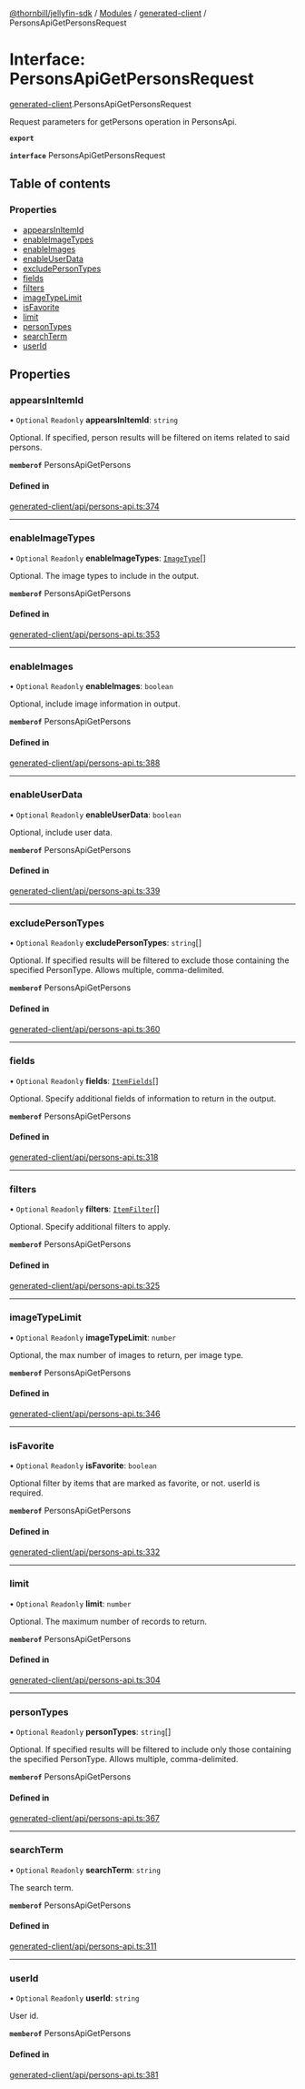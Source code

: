 [@thornbill/jellyfin-sdk](../README.md) / [Modules](../modules.md) / [generated-client](../modules/generated_client.md) / PersonsApiGetPersonsRequest

# Interface: PersonsApiGetPersonsRequest

[generated-client](../modules/generated_client.md).PersonsApiGetPersonsRequest

Request parameters for getPersons operation in PersonsApi.

**`export`**

**`interface`** PersonsApiGetPersonsRequest

## Table of contents

### Properties

- [appearsInItemId](generated_client.PersonsApiGetPersonsRequest.md#appearsinitemid)
- [enableImageTypes](generated_client.PersonsApiGetPersonsRequest.md#enableimagetypes)
- [enableImages](generated_client.PersonsApiGetPersonsRequest.md#enableimages)
- [enableUserData](generated_client.PersonsApiGetPersonsRequest.md#enableuserdata)
- [excludePersonTypes](generated_client.PersonsApiGetPersonsRequest.md#excludepersontypes)
- [fields](generated_client.PersonsApiGetPersonsRequest.md#fields)
- [filters](generated_client.PersonsApiGetPersonsRequest.md#filters)
- [imageTypeLimit](generated_client.PersonsApiGetPersonsRequest.md#imagetypelimit)
- [isFavorite](generated_client.PersonsApiGetPersonsRequest.md#isfavorite)
- [limit](generated_client.PersonsApiGetPersonsRequest.md#limit)
- [personTypes](generated_client.PersonsApiGetPersonsRequest.md#persontypes)
- [searchTerm](generated_client.PersonsApiGetPersonsRequest.md#searchterm)
- [userId](generated_client.PersonsApiGetPersonsRequest.md#userid)

## Properties

### appearsInItemId

• `Optional` `Readonly` **appearsInItemId**: `string`

Optional. If specified, person results will be filtered on items related to said persons.

**`memberof`** PersonsApiGetPersons

#### Defined in

[generated-client/api/persons-api.ts:374](https://github.com/thornbill/jellyfin-sdk-typescript/blob/3ae780a/src/generated-client/api/persons-api.ts#L374)

___

### enableImageTypes

• `Optional` `Readonly` **enableImageTypes**: [`ImageType`](../enums/generated_client.ImageType.md)[]

Optional. The image types to include in the output.

**`memberof`** PersonsApiGetPersons

#### Defined in

[generated-client/api/persons-api.ts:353](https://github.com/thornbill/jellyfin-sdk-typescript/blob/3ae780a/src/generated-client/api/persons-api.ts#L353)

___

### enableImages

• `Optional` `Readonly` **enableImages**: `boolean`

Optional, include image information in output.

**`memberof`** PersonsApiGetPersons

#### Defined in

[generated-client/api/persons-api.ts:388](https://github.com/thornbill/jellyfin-sdk-typescript/blob/3ae780a/src/generated-client/api/persons-api.ts#L388)

___

### enableUserData

• `Optional` `Readonly` **enableUserData**: `boolean`

Optional, include user data.

**`memberof`** PersonsApiGetPersons

#### Defined in

[generated-client/api/persons-api.ts:339](https://github.com/thornbill/jellyfin-sdk-typescript/blob/3ae780a/src/generated-client/api/persons-api.ts#L339)

___

### excludePersonTypes

• `Optional` `Readonly` **excludePersonTypes**: `string`[]

Optional. If specified results will be filtered to exclude those containing the specified PersonType. Allows multiple, comma-delimited.

**`memberof`** PersonsApiGetPersons

#### Defined in

[generated-client/api/persons-api.ts:360](https://github.com/thornbill/jellyfin-sdk-typescript/blob/3ae780a/src/generated-client/api/persons-api.ts#L360)

___

### fields

• `Optional` `Readonly` **fields**: [`ItemFields`](../enums/generated_client.ItemFields.md)[]

Optional. Specify additional fields of information to return in the output.

**`memberof`** PersonsApiGetPersons

#### Defined in

[generated-client/api/persons-api.ts:318](https://github.com/thornbill/jellyfin-sdk-typescript/blob/3ae780a/src/generated-client/api/persons-api.ts#L318)

___

### filters

• `Optional` `Readonly` **filters**: [`ItemFilter`](../enums/generated_client.ItemFilter.md)[]

Optional. Specify additional filters to apply.

**`memberof`** PersonsApiGetPersons

#### Defined in

[generated-client/api/persons-api.ts:325](https://github.com/thornbill/jellyfin-sdk-typescript/blob/3ae780a/src/generated-client/api/persons-api.ts#L325)

___

### imageTypeLimit

• `Optional` `Readonly` **imageTypeLimit**: `number`

Optional, the max number of images to return, per image type.

**`memberof`** PersonsApiGetPersons

#### Defined in

[generated-client/api/persons-api.ts:346](https://github.com/thornbill/jellyfin-sdk-typescript/blob/3ae780a/src/generated-client/api/persons-api.ts#L346)

___

### isFavorite

• `Optional` `Readonly` **isFavorite**: `boolean`

Optional filter by items that are marked as favorite, or not. userId is required.

**`memberof`** PersonsApiGetPersons

#### Defined in

[generated-client/api/persons-api.ts:332](https://github.com/thornbill/jellyfin-sdk-typescript/blob/3ae780a/src/generated-client/api/persons-api.ts#L332)

___

### limit

• `Optional` `Readonly` **limit**: `number`

Optional. The maximum number of records to return.

**`memberof`** PersonsApiGetPersons

#### Defined in

[generated-client/api/persons-api.ts:304](https://github.com/thornbill/jellyfin-sdk-typescript/blob/3ae780a/src/generated-client/api/persons-api.ts#L304)

___

### personTypes

• `Optional` `Readonly` **personTypes**: `string`[]

Optional. If specified results will be filtered to include only those containing the specified PersonType. Allows multiple, comma-delimited.

**`memberof`** PersonsApiGetPersons

#### Defined in

[generated-client/api/persons-api.ts:367](https://github.com/thornbill/jellyfin-sdk-typescript/blob/3ae780a/src/generated-client/api/persons-api.ts#L367)

___

### searchTerm

• `Optional` `Readonly` **searchTerm**: `string`

The search term.

**`memberof`** PersonsApiGetPersons

#### Defined in

[generated-client/api/persons-api.ts:311](https://github.com/thornbill/jellyfin-sdk-typescript/blob/3ae780a/src/generated-client/api/persons-api.ts#L311)

___

### userId

• `Optional` `Readonly` **userId**: `string`

User id.

**`memberof`** PersonsApiGetPersons

#### Defined in

[generated-client/api/persons-api.ts:381](https://github.com/thornbill/jellyfin-sdk-typescript/blob/3ae780a/src/generated-client/api/persons-api.ts#L381)
